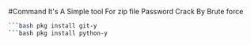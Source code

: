 #Command 
It's A Simple tool For zip file Password Crack By Brute force
```bash pkg update && upgrade-y
```bash pkg install git-y
```bash pkg install python-y

